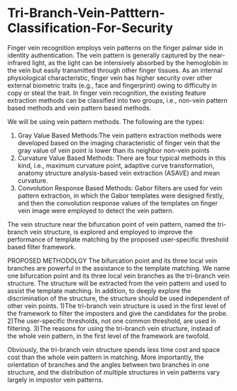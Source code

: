 # Tri-Branch-Vein-Patttern-Classification-For-Security
Finger vein recognition employs vein patterns on the finger palmar side in identity
authentication. The vein pattern is generally captured by the near-infrared light, as
the light can be intensively absorbed by the hemoglobin in the vein but easily
transmitted through other finger tissues. As an internal physiological
characteristic, finger vein has higher security over other external biometric traits
(e.g., face and fingerprint) owing to difficulty in copy or steal the trait.
In finger vein recognition, the existing feature extraction methods can be classified
into two groups, i.e., non-vein pattern based methods and vein pattern based
methods.

We will be using vein pattern methods. The following are the types:
1. Gray Value Based Methods:The vein pattern extraction methods were
developed based on the imaging characteristic of finger vein that the gray value of
vein point is lower than its neighbor non-vein points
2. Curvature Value Based Methods: There are four typical methods in this kind,
i.e., maximum curvature point, adaptive curve transformation, anatomy structure
analysis-based vein extraction (ASAVE) and mean curvature.
3. Convolution Response Based Methods: Gabor filters are used for vein pattern
extraction, in which the Gabor templates were designed firstly, and then the
convolution response values of the templates on finger vein image were employed
to detect the vein pattern.

The vein structure near the bifurcation point of vein pattern, named the tri-branch
vein structure, is explored and employed to improve the performance of template
matching by the proposed user-specific threshold based filter framework.

PROPOSED METHODOLGY
The bifurcation point and its three local vein branches are powerful in the
assistance to the template matching. We name one bifurcation point and its three
local vein branches as the tri-branch vein structure. The structure will be extracted
from the vein pattern and used to assist the template matching.
In addition, to deeply explore the discrimination of the structure, the structure
should be used independent of other vein points.
1)The tri-branch vein structure is used in the first level of the framework to filter
the imposters and give the candidates for the probe.
2)The user-specific thresholds, not one common threshold, are used in filtering.
3)The reasons for using the tri-branch vein structure, instead of the whole vein
pattern, in the first level of the framework are twofold.

Obviously, the tri-branch vein structure spends less time cost and space cost than
the whole vein pattern in matching. More importantly, the orientation of branches
and the angles between two branches in one structure, and the distribution of
multiple structures in vein patterns vary largely in impostor vein patterns.
